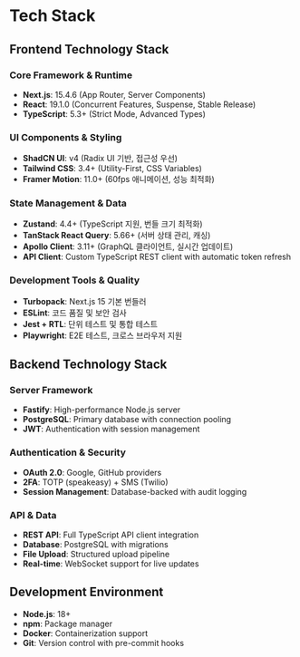 # Tech Stack

## Frontend Technology Stack

### Core Framework & Runtime
- **Next.js**: 15.4.6 (App Router, Server Components)
- **React**: 19.1.0 (Concurrent Features, Suspense, Stable Release)  
- **TypeScript**: 5.3+ (Strict Mode, Advanced Types)

### UI Components & Styling
- **ShadCN UI**: v4 (Radix UI 기반, 접근성 우선)
- **Tailwind CSS**: 3.4+ (Utility-First, CSS Variables)
- **Framer Motion**: 11.0+ (60fps 애니메이션, 성능 최적화)

### State Management & Data
- **Zustand**: 4.4+ (TypeScript 지원, 번들 크기 최적화)
- **TanStack React Query**: 5.66+ (서버 상태 관리, 캐싱)
- **Apollo Client**: 3.11+ (GraphQL 클라이언트, 실시간 업데이트)
- **API Client**: Custom TypeScript REST client with automatic token refresh

### Development Tools & Quality
- **Turbopack**: Next.js 15 기본 번들러
- **ESLint**: 코드 품질 및 보안 검사
- **Jest + RTL**: 단위 테스트 및 통합 테스트
- **Playwright**: E2E 테스트, 크로스 브라우저 지원

## Backend Technology Stack

### Server Framework
- **Fastify**: High-performance Node.js server
- **PostgreSQL**: Primary database with connection pooling
- **JWT**: Authentication with session management

### Authentication & Security
- **OAuth 2.0**: Google, GitHub providers
- **2FA**: TOTP (speakeasy) + SMS (Twilio)
- **Session Management**: Database-backed with audit logging

### API & Data
- **REST API**: Full TypeScript API client integration
- **Database**: PostgreSQL with migrations
- **File Upload**: Structured upload pipeline
- **Real-time**: WebSocket support for live updates

## Development Environment
- **Node.js**: 18+
- **npm**: Package manager
- **Docker**: Containerization support
- **Git**: Version control with pre-commit hooks